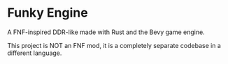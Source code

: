 # Funky Engine

A FNF-inspired DDR-like made with Rust and the Bevy game engine.

This project is NOT an FNF mod, it is a completely separate codebase in a different language.